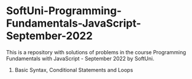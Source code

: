 # SoftUni-Programming-Fundamentals-JavaScript-September-2022

This is a repository with solutions of problems in the course Programming Fundamentals with JavaScript - September 2022 by SoftUni.

1. Basic Syntax, Conditional Statements and Loops
